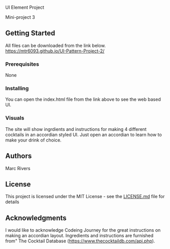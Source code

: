 UI Element Project

Mini-project 3

## Getting Started

All files can be downloaded from the link below.
https://mtr6093.github.io/UI-Pattern-Project-2/


### Prerequisites

None

### Installing

You can open the index.html file from the link above to see the web based UI.

### Visuals

The site will show ingrdients and instructions for making 4 different cocktails in an accordian styled UI. Just open an accordian to learn how to make your drink of choice.


## Authors

Marc Rivers

## License

This project is licensed under the MIT License - see the [LICENSE.md](LICENSE.md) file for details

## Acknowledgments

I would like to acknowledge Codeing Journey for the great instructions on making an accordian layout. Ingredients and instructions are furnished from" The Cocktail Database (https://www.thecocktaildb.com/api.php).

